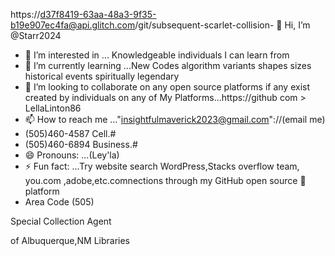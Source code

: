 https://d37f8419-63aa-48a3-9f35-b19e907ec4fa@api.glitch.com/git/subsequent-scarlet-collision- 👋 Hi, I’m @Starr2024
- 👀 I’m interested in ... Knowledgeable individuals I can learn from 
- 🌱 I’m currently learning ...New Codes algorithm variants shapes sizes historical events spiritually legendary 
- 💞️ I’m looking to collaborate on any open source platforms if any exist created by individuals on any of My Platforms...https://github com > LellaLinton86
- 📫 How to reach me ..."insightfulmaverick2023@gmail.com"://(email me)
- (505)460-4587 Cell.#
- (505)460-6894 Business.#
- 😄 Pronouns: ...(Ley'la)
- ⚡ Fun fact: ...Try website search WordPress,Stacks overflow team, you.com ,adobe,etc.comnections through my GitHub open source 🔌 platform
- Area Code
(505)
<!---Zip Code 87112
Starr2024/Starr2024 is a ✨ special ✨ repository because its `README.md` (this file) appears on your GitHub profile.
You can click the Preview link to take a look at your changes.
--->Special Collection Agent 
of Albuquerque,NM Libraries 
